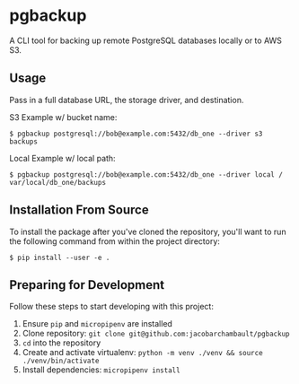 pgbackup
========
A CLI tool for backing up remote PostgreSQL databases locally or to AWS S3.

## Usage
Pass in a full database URL, the storage driver, and destination.

S3 Example w/ bucket name:
```
$ pgbackup postgresql://bob@example.com:5432/db_one --driver s3 backups
```
Local Example w/ local path:
```
$ pgbackup postgresql://bob@example.com:5432/db_one --driver local /
var/local/db_one/backups
```
## Installation From Source
To install the package after you've cloned the repository, you'll
want to run the following command from within the project directory:
```
$ pip install --user -e .
```
## Preparing for Development
Follow these steps to start developing with this project:
1. Ensure `pip` and `micropipenv` are installed
2. Clone repository: `git clone git@github.com:jacobarchambault/pgbackup`
3. `cd` into the repository
4. Create and activate virtualenv: `python -m venv ./venv && source ./venv/bin/activate`
5. Install dependencies: `micropipenv install`